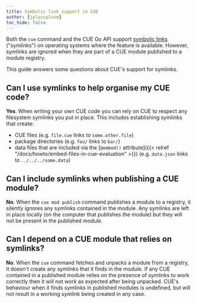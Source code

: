 ```yaml
---
title: Symbolic link support in CUE
author: [jpluscplusm]
toc_hide: false
---
```


Both the `cue` command and the CUE Go API support
[symbolic links](https://en.wikipedia.org/wiki/Symbolic_link)
("symlinks") on operating systems where the feature is available.
However, symlinks are ignored when they are part of a CUE module published to
a module registry.

This guide answers some questions about CUE's support for symlinks.

## Can I use symlinks to help organise my CUE code?

**Yes**.
When writing your own CUE code you can rely on CUE to respect any filesystem
symlinks you put in place.
This includes establishing symlinks that create:

- CUE files (e.g. `file.cue` links to `some.other.file`)
- package directories (e.g. `foo/` links to `bar/`)
- data files that are included via the
  [`@embed()` attribute]({{< relref "/docs/howto/embed-files-in-cue-evaluation" >}})
  (e.g. `data.json` links to `../../../some.data`)

## Can I include symlinks when publishing a CUE module?

**No**.
When the `cue mod publish` command publishes a module to a registry,
it silently ignores any symlinks contained in the module.
Any symlinks are left in place locally (on the computer that publishes the
module) but they will not be present in the published module.

## Can I depend on a CUE module that relies on symlinks?

**No**.
When the `cue` command fetches and unpacks a module from a registry, it
doesn't create any symlinks that it finds in the module.
If any CUE contained in a published module relies on the presence of symlinks
to work correctly then it will not work as expected after being unpacked.
CUE's behaviour when it finds symlinks in published modules is undefined,
but will not result in a working symlink being created in any case.
